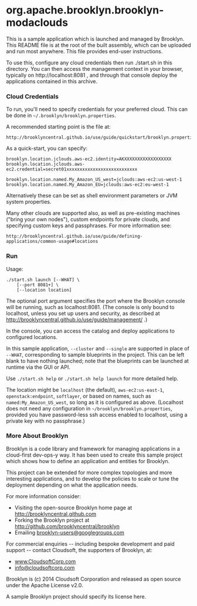 org.apache.brooklyn.brooklyn-modaclouds
===

This is a sample application which is launched and managed by Brooklyn.
This README file is at the root of the built assembly, which can be uploaded
and run most anywhere.  This file provides end-user instructions.

To use this, configure any cloud credentials then run  ./start.sh  in this 
directory. You can then access the management context in your browser, 
typically on  http://localhost:8081 , and through that console deploy the
applications contained in this archive.


### Cloud Credentials

To run, you'll need to specify credentials for your preferred cloud.  This 
can be done in `~/.brooklyn/brooklyn.properties`.

A recommended starting point is the file at:

    http://brooklyncentral.github.io/use/guide/quickstart/brooklyn.properties

As a quick-start, you can specify:

    brooklyn.location.jclouds.aws-ec2.identity=AKXXXXXXXXXXXXXXXXXX
    brooklyn.location.jclouds.aws-ec2.credential=secret01xxxxxxxxxxxxxxxxxxxxxxxxxxx
    
    brooklyn.location.named.My_Amazon_US_west=jclouds:aws-ec2:us-west-1
    brooklyn.location.named.My_Amazon_EU=jclouds:aws-ec2:eu-west-1

Alternatively these can be set as shell environment parameters or JVM system properties.

Many other clouds are supported also, as well as pre-existing machines 
("bring your own nodes"), custom endpoints for private clouds, and specifying 
custom keys and passphrases. For more information see:

    http://brooklyncentral.github.io/use/guide/defining-applications/common-usage#locations


### Run

Usage:

    ./start.sh launch [--WHAT] \
        [--port 8081+] \
        [--location location] 

The optional port argument specifies the port where the Brooklyn console 
will be running, such as localhost:8081. (The console is only bound to 
localhost, unless you set up users and security, as described at
http://brooklyncentral.github.io/use/guide/management/ .)

In the console, you can access the catalog and deploy applications to
configured locations.

In this sample application, `--cluster` and `--single` are supported in place of `--WHAT`,
corresponding to sample blueprints in the project. This can be left blank to have nothing 
launched; note that the blueprints can be launched at runtime via the GUI or API.

Use `./start.sh help` or `./start.sh help launch` for more detailed help.

The location might be `localhost` (the default), `aws-ec2:us-east-1`, 
`openstack:endpoint`, `softlayer`, or based on names, such as
`named:My_Amazon_US_west`, so long as it is configured as above. 
(Localhost does not need any configuration in `~/brooklyn/brooklyn.properties`, 
provided you have password-less ssh access enabled to localhost, using a 
private key with no passphrase.) 


### More About Brooklyn

Brooklyn is a code library and framework for managing applications in a 
cloud-first dev-ops-y way.  It has been used to create this sample project 
which shows how to define an application and entities for Brooklyn.

This project can be extended for more complex topologies and more 
interesting applications, and to develop the policies to scale or tune the 
deployment depending on what the application needs.

For more information consider:

* Visiting the open-source Brooklyn home page at  http://brooklyncentral.github.com
* Forking the Brooklyn project at  http://github.com/brooklyncentral/brooklyn
* Emailing  brooklyn-users@googlegroups.com 

For commercial enquiries -- including bespoke development and paid support --
contact Cloudsoft, the supporters of Brooklyn, at:

* www.CloudsoftCorp.com
* info@cloudsoftcorp.com

Brooklyn is (c) 2014 Cloudsoft Corporation and released as open source under 
the Apache License v2.0.

A sample Brooklyn project should specify its license here.

